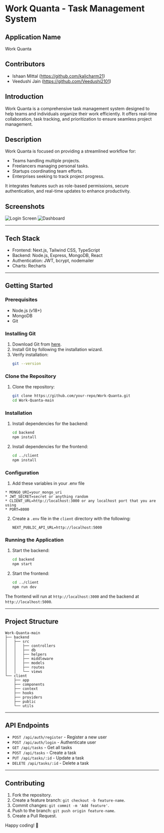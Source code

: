 # Work Quanta - Task Management System

## Application Name
Work Quanta

## Contributors
- Ishaan Mittal (https://github.com/kalicharm21)
- Veedushi Jain (https://github.com/Veedushi2101)

## Introduction
Work Quanta is a comprehensive task management system designed to help teams and individuals organize their work efficiently. It offers real-time collaboration, task tracking, and prioritization to ensure seamless project management.

## Description
Work Quanta is focused on providing a streamlined workflow for:
- Teams handling multiple projects.
- Freelancers managing personal tasks.
- Startups coordinating team efforts.
- Enterprises seeking to track project progress.

It integrates features such as role-based permissions, secure authentication, and real-time updates to enhance productivity.

## Screenshots
![Login Screen](client/public/login_bg.jpg)
![Dashboard](client/public/flurry.png)

---

## Tech Stack
- Frontend: Next.js, Tailwind CSS, TypeScript
- Backend: Node.js, Express, MongoDB, React
- Authentication: JWT, bcrypt, nodemailer
- Charts: Recharts

---

## Getting Started
### Prerequisites
- Node.js (v18+)
- MongoDB
- Git

### Installing Git
1. Download Git from [here](https://git-scm.com/).
2. Install Git by following the installation wizard.
3. Verify installation:
   ```bash
   git --version
   ```

### Clone the Repository
1. Clone the repository:
   ```bash
   git clone https://github.com/your-repo/Work-Quanta.git
   cd Work-Quanta-main
   ```

### Installation
1. Install dependencies for the backend:
   ```bash
   cd backend
   npm install
   ```
2. Install dependencies for the frontend:
   ```bash
   cd ../client
   npm install
   ```

### Configuration
1. Add these variables in your .env file 
```plaintext
* MONGO_URI=your_mongo_uri
* JWT_SECRET=secret or anything random
* CLIENT_URL=http://localhost:3000 or any localhost port that you are using
* PORT=8000
   ```

2. Create a `.env` file in the `client` directory with the following:
   ```plaintext
   NEXT_PUBLIC_API_URL=http://localhost:5000
   ```

### Running the Application
1. Start the backend:
   ```bash
   cd backend
   npm start
   ```

2. Start the frontend:
   ```bash
   cd ../client
   npm run dev
   ```

The frontend will run at `http://localhost:3000` and the backend at `http://localhost:5000`.

---

## Project Structure
```
Work-Quanta-main
├── backend
│   ├── src
│   │   ├── controllers
│   │   ├── db
│   │   ├── helpers
│   │   ├── middleware
│   │   ├── models
│   │   ├── routes
│   │   └── views
└── client
    ├── app
    ├── components
    ├── context
    ├── hooks
    ├── providers
    ├── public
    └── utils
```

---

## API Endpoints
- `POST /api/auth/register` - Register a new user
- `POST /api/auth/login` - Authenticate user
- `GET /api/tasks` - Get all tasks
- `POST /api/tasks` - Create a task
- `PUT /api/tasks/:id` - Update a task
- `DELETE /api/tasks/:id` - Delete a task

---

## Contributing
1. Fork the repository.
2. Create a feature branch: `git checkout -b feature-name`.
3. Commit changes: `git commit -m 'Add feature'`.
4. Push to the branch: `git push origin feature-name`.
5. Create a Pull Request.

Happy coding! 🚀

